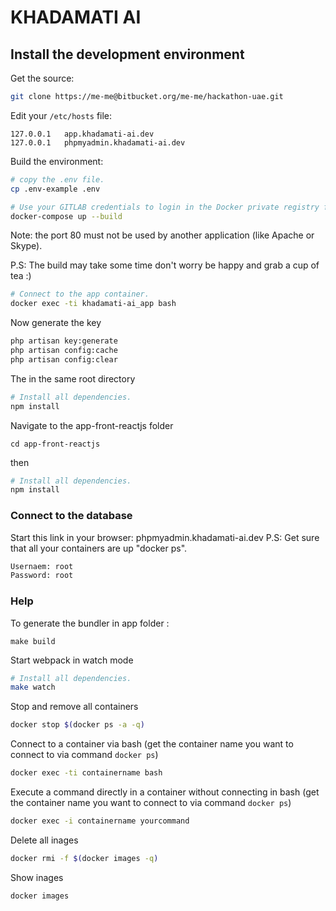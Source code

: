 KHADAMATI AI
=========================

## Install the development environment

Get the source:

```bash
git clone https://me-me@bitbucket.org/me-me/hackathon-uae.git
```

Edit your `/etc/hosts` file:

```
127.0.0.1   app.khadamati-ai.dev
127.0.0.1   phpmyadmin.khadamati-ai.dev 
```

Build the environment:


```bash
# copy the .env file.
cp .env-example .env
```


```bash
# Use your GITLAB credentials to login in the Docker private registry for the project.
docker-compose up --build
```
Note: the port 80 must not be used by another application (like Apache or Skype).

P.S: The build may take some time don't worry be happy and grab a cup of tea :)


```bash
# Connect to the app container.
docker exec -ti khadamati-ai_app bash
```

Now generate the key

```bash
php artisan key:generate
php artisan config:cache
php artisan config:clear
```


The in the same root directory

```bash
# Install all dependencies.
npm install
```

Navigate to the app-front-reactjs folder 

```bash.
cd app-front-reactjs
```

then

```bash
# Install all dependencies.
npm install
```



### Connect to the database

Start this link in your browser: phpmyadmin.khadamati-ai.dev
P.S: Get sure that all your containers are up "docker ps".

```bash
Usernaem: root 
Password: root
```

### Help

To generate the bundler in app folder :
```bash.
make build
```

Start webpack in watch mode
```bash
# Install all dependencies.
make watch
```


Stop and remove all containers

```bash
docker stop $(docker ps -a -q)
```

Connect to a container via bash (get the container name you want to connect to via command `docker ps`)
```bash
docker exec -ti containername bash
```

Execute a command directly in a container without connecting in bash (get the container name you want to connect to via command `docker ps`)

```bash
docker exec -i containername yourcommand
```

Delete all inages 

```bash
docker rmi -f $(docker images -q)
```

Show inages 

```bash
docker images
```

